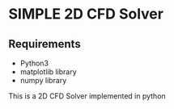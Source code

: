 # SIMPLE 2D CFD Solver

## Requirements
* Python3
* matplotlib library
* numpy library

This is a 2D CFD Solver implemented in python
